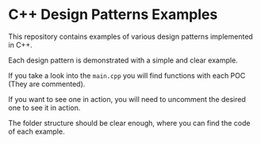 # C++ Design Patterns Examples

This repository contains examples of various design patterns implemented in C++. 

Each design pattern is demonstrated with a simple and clear example.

If you take a look into the ```main.cpp``` you will find functions with each POC (They are commented).

If you want to see one in action, you will need to uncomment the desired one to see it in action.

The folder structure should be clear enough, where you can find the code of each example.
